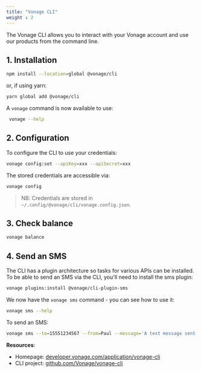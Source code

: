 ```yaml
---
title: "Vonage CLI"
weight : 2
---
```


The Vonage CLI allows you to interact with your Vonage account and use our products from the command line.

## 1. Installation

```sh
npm install --location=global @vonage/cli
```

or, if using yarn:

```sh
yarn global add @vonage/cli
```

A `vonage` command is now available to use:

```sh
 vonage --help
```

## 2. Configuration

To configure the CLI to use your credentials:

```sh
vonage config:set --apiKey=xxx --apiSecret=xxx
```

The stored credentials are accessible via:

```sh
vonage config
```

> NB: Credentials are stored in `~/.config/@vonage/cli/vonage.config.json`.

## 3. Check balance

```sh
vonage balance
```

## 4. Send an SMS

The CLI has a plugin architecture so tasks for various APIs can be installed. To be able to send an SMS via the CLI, you'll need to install the sms plugin:

```sh
vonage plugins:install @vonage/cli-plugin-sms
```

We now have the `vonage sms` command - you can see how to use it:

```sh
vonage sms --help
```

To send an SMS:

```sh
vonage sms --to=15551234567 --from=Paul --message='A text message sent using the Vonage SMS API'
```

**Resources**:

- Homepage: [developer.vonage.com/application/vonage-cli](https://developer.vonage.com/application/vonage-cli)
- CLI project: [github.com/Vonage/vonage-cli](https://github.com/Vonage/vonage-cli)
